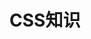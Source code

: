<!--
 * @Author: your name
 * @Date: 2020-05-09 22:53:09
 * @LastEditTime: 2020-05-09 22:54:34
 * @LastEditors: Please set LastEditors
 * @Description: In User Settings Edit
 * @FilePath: \document\docs\css\README.md
 -->
# CSS知识